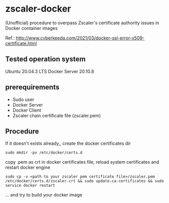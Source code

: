 # zscaler-docker
(Unofficial) procedure to overpass Zscaler's certificate authority issues in Docker container images

Ref.: http://www.cyberkeeda.com/2021/03/docker-ssl-error-x509-certificate.html

## Tested operation system
Ubuntu 20.04.3 LTS
Docker Server 20.10.8

## prerequirements
- Sudo user
- Docker Server
- Docker Client
- Zscaler chain certificate file (zscaler.pem)

## Procedure
If it doesn't exists already,, create the docker certificates dir
```shell
sudo mkdir -pv /etc/docker/certs.d
```
copy .pem as crt in docker certificates file, reload system certificates and restart docker engine
```shell
sudo cp -v <path to your zscaler pem certificate file>/zscaler.pem /etc/docker/certs.d/zscaler.crt && sudo update-ca-certificates && sudo service docker restart
```
... and try to build your docker image

